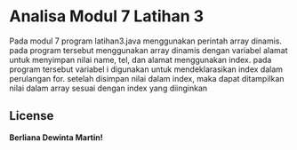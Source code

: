 # Analisa Modul 7 Latihan 3
Pada modul 7 program latihan3.java menggunakan perintah array dinamis. pada program tersebut menggunakan array dinamis dengan variabel alamat untuk menyimpan nilai name, tel, dan alamat menggunakan index. pada program tersebut variabel i digunakan untuk mendeklarasikan index dalam perulangan for. setelah disimpan nilai dalam index, maka dapat ditampilkan nilai dalam array sesuai dengan index yang diinginkan
## License

**Berliana Dewinta Martin!**

